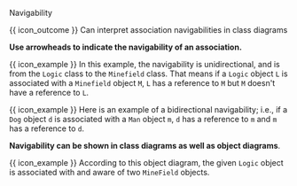 <span id="title">Navigability</span>

<span id="prereqs"></span>

<span id="outcomes">{{ icon_outcome }} Can interpret association navigabilities in class diagrams</span>

<div id="body">

**Use arrowheads to indicate the navigability of an association.**

<box>

{{ icon_example }} In this example, the navigability is unidirectional, and is from the `Logic` class to the `Minefield` class. That means if a `Logic` object `L` is associated with a `Minefield` object `M`, `L` has a reference to `M` but `M` doesn't have a reference to `L`.

<pic src="{{baseUrl}}/uml/classDiagrams/associations/navigability/images/logicMinefield.png" height="40" />

<include src="logic-minefield.md" />

{{ icon_example }} Here is an example of a bidirectional navigability; i.e., if a `Dog` object `d` is associated with a `Man` object `m`, `d` has a reference to `m` and `m` has a reference to `d`.<p/>
<pic src="{{baseUrl}}/uml/classDiagrams/associations/navigability/images/manDog.png" height="40" />

<include src="dog-man.md" />

</box>

**Navigability can be shown in class diagrams as well as object diagrams**.

<box>

{{ icon_example }} According to this object diagram, the given `Logic` object is associated with and aware of two `MineField` objects.

<pic src="{{baseUrl}}/uml/classDiagrams/associations/navigability/images/logicMinefieldObjects.png" height="80" />

</box>


</div>

<div id="extras">
<include src="exercisesPanel.md" boilerplate/>
</div>
